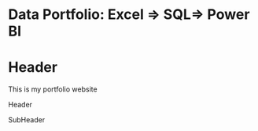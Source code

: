 # Data Portfolio: Excel => SQL=> Power BI

# Header



This is my portfolio website




Header



SubHeader


